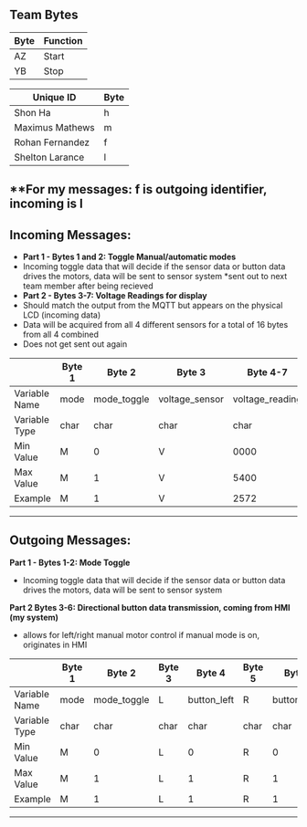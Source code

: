 
## Team Bytes
| Byte | Function |
|----|-------|
| AZ | Start |
| YB | Stop  |

| Unique ID | Byte |
|-----|-----|
|Shon Ha| h |
|Maximus Mathews|m|
|Rohan Fernandez|f|
|Shelton Larance|l|

**For my messages: f is outgoing identifier, incoming is l
---------------------
## Incoming Messages:

* **Part 1 - Bytes 1 and 2: Toggle Manual/automatic modes**
* Incoming toggle data that will decide if the sensor data or button data drives the motors, data will be sent to sensor system
*sent out to next team member after being recieved
* **Part 2 - Bytes 3-7: Voltage Readings for display** 
* Should match the output from the MQTT but appears on the physical LCD (incoming data)
* Data will be acquired from all 4 different sensors for a total of 16 bytes from all 4 combined
* Does not get sent out again

|                |  Byte 1        | Byte 2          | Byte 3         | Byte 4-7        |
|--------------- |--------------- |--------------- |----------------|-----------------|
| Variable Name  | mode           | mode_toggle    | voltage_sensor | voltage_reading |
| Variable Type  | char           | char           | char           |  char           |
| Min Value      | M              | 0              | V              | 0000            |
| Max Value      | M              | 1              | V              | 5400            |
| Example        | M              | 1              | V              | 2572            |

----------------------
## Outgoing Messages:

**Part 1 - Bytes 1-2: Mode Toggle**
* Incoming toggle data that will decide if the sensor data or button data drives the motors, data will be sent to sensor system
  
**Part 2 Bytes 3-6: Directional button data transmission, coming from HMI (my system)**
* allows for left/right manual motor control if manual mode is on, originates in HMI
  


|               | Byte 1    | Byte 2      | Byte 3      | Byte 4       | Byte 5    |  Byte 6 |
|---------------|---------- |---------- |-------------|--------------|-----------|---------|
| Variable Name | mode      |  mode_toggle         | L        | button_left |   R     | button_right|
| Variable Type | char      |   char             |  char    | char     | char        | char |
| Min Value     | M         |   0          | L          | 0            | R         |  0       |
| Max Value     | M         |   1         | L          | 1            | R         |  1       |
| Example       | M         |   1           | L          | 1            | R         |  1       |

----------------
